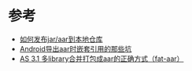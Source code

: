 # 参考

* [如何发布jar/aar到本地仓库](https://www.jianshu.com/p/0629548ab5a4)
* [Android导出aar时嵌套引用的那些坑](https://blog.csdn.net/baidu_26352053/article/details/55103033)
* [AS 3.1 多library合并打包成aar的正确方式（fat-aar）](https://www.cnblogs.com/Jason-Jan/p/9192273.html)

